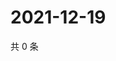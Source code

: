 # 2021-12-19

共 0 条

<!-- BEGIN WEIBO -->
<!-- 最后更新时间 Sun Dec 19 2021 16:17:50 GMT+0800 (China Standard Time) -->

<!-- END WEIBO -->
